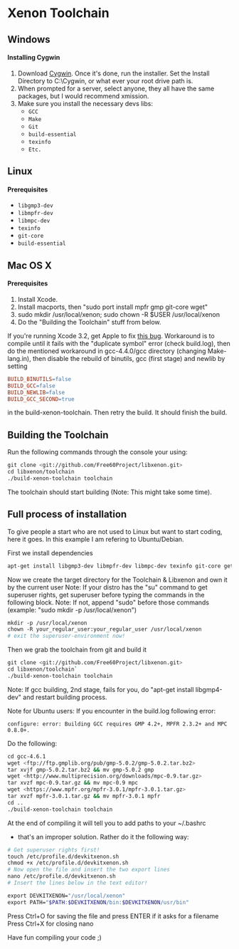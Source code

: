 # Xenon Toolchain

## Windows

#### Installing Cygwin

1.  Download [Cygwin](http://cygwin.com/install.html). Once it's done,
    run the installer. Set the Install Directory to C:\\Cygwin, or what
    ever your root drive path is.
2.  When prompted for a server, select anyone, they all have the same
    packages, but I would recommend xmission.
3.  Make sure you install the necessary devs libs:
    * `GCC `
    * `Make `
    * `Git `
    * `build-essential `
    * `texinfo `
    * `Etc.`

## Linux

#### Prerequisites

* `libgmp3-dev`
* `libmpfr-dev`
* `libmpc-dev`
* `texinfo`
* `git-core`
* `build-essential`

## Mac OS X

#### Prerequisites

1.  Install Xcode.
2.  Install macports, then "sudo port install mpfr gmp git-core wget"
3.  sudo mkdir /usr/local/xenon; sudo chown -R $USER /usr/local/xenon
4.  Do the "Building the Toolchain" stuff from below.

If you're running Xcode 3.2, get Apple to fix [this
bug](http://gcc.gnu.org/bugzilla/show_bug.cgi?id=41180#c8). Workaround
is to compile until it fails with the "duplicate symbol" error (check
build.log), then do the mentioned workaround in gcc-4.4.0/gcc directory
(changing Make-lang.in), then disable the rebuild of binutils, gcc
(first stage) and newlib by setting

```makefile
BUILD_BINUTILS=false
BUILD_GCC=false
BUILD_NEWLIB=false
BUILD_GCC_SECOND=true
```

in the build-xenon-toolchain. Then retry the build. It should finish the
build.

## Building the Toolchain

Run the following commands through the console your using:

```sh
git clone <git://github.com/Free60Project/libxenon.git>
cd libxenon/toolchain
./build-xenon-toolchain toolchain
```

The toolchain should start building (Note: This might take some time).

## Full process of installation

To give people a start who are not used to Linux but want to start
coding, here it goes. In this example I am refering to Ubuntu/Debian.

First we install dependencies

```sh
apt-get install libgmp3-dev libmpfr-dev libmpc-dev texinfo git-core gettext build-essential
```

Now we create the target directory for the Toolchain & Libxenon and own
it by the current user
Note: If your distro has the "su" command to get superuser rights, get
superuser before typing the commands in the following block.
Note: If not, append "sudo" before those commands (example: "sudo mkdir
-p /usr/local/xenon")

```sh
mkdir -p /usr/local/xenon
chown -R your_regular_user:your_regular_user /usr/local/xenon
# exit the superuser-environment now!
```

Then we grab the toolchain from git and build it

```sh
git clone <git://github.com/Free60Project/libxenon.git>
cd libxenon/toolchain`
./build-xenon-toolchain toolchain
```

Note: If gcc building, 2nd stage, fails for you, do "apt-get install
libgmp4-dev" and restart building process.

Note for Ubuntu users: If you encounter in the build.log following
error:

`configure: error: Building GCC requires GMP 4.2+, MPFR 2.3.2+ and MPC 0.8.0+.`

Do the following:

```sh
cd gcc-4.6.1
wget <ftp://ftp.gmplib.org/pub/gmp-5.0.2/gmp-5.0.2.tar.bz2>
tar xvjf gmp-5.0.2.tar.bz2 && mv gmp-5.0.2 gmp
wget <http://www.multiprecision.org/downloads/mpc-0.9.tar.gz>
tar xvzf mpc-0.9.tar.gz && mv mpc-0.9 mpc 
wget <https://www.mpfr.org/mpfr-3.0.1/mpfr-3.0.1.tar.gz>
tar xvzf mpfr-3.0.1.tar.gz && mv mpfr-3.0.1 mpfr
cd ..
./build-xenon-toolchain toolchain
```

At the end of compiling it will tell you to add paths to your ~/.bashrc
- that's an improper solution.
Rather do it the following way:

```sh
# Get superuser rights first!
touch /etc/profile.d/devkitxenon.sh
chmod +x /etc/profile.d/devkitxenon.sh
# Now open the file and insert the two export lines
nano /etc/profile.d/devkitxenon.sh
# Insert the lines below in the text editor!
```

```sh
export DEVKITXENON="/usr/local/xenon"
export PATH="$PATH:$DEVKITXENON/bin:$DEVKITXENON/usr/bin"
```

Press Ctrl+O for saving the file and press ENTER if it asks for a
filename Press Ctrl+X for closing nano

Have fun compiling your code ;)


